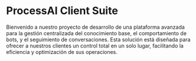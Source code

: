# ProcessAI Client Suite

Bienvenido a nuestro proyecto de desarrollo de una plataforma avanzada para la gestión centralizada del conocimiento base, el comportamiento de bots, y el seguimiento de conversaciones. Esta solución está diseñada para ofrecer a nuestros clientes un control total en un solo lugar, facilitando la eficiencia y optimización de sus operaciones.
